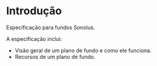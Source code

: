 # Introdução

Especificação para fundos Sonolus.

A especificação inclui:

- Visão geral de um plano de fundo e como ele funciona.
- Recursos de um plano de fundo.
